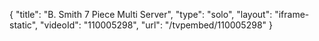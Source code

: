 {
    "title": "B. Smith 7 Piece Multi Server",
    "type": "solo",
    "layout": "iframe-static",
    "videoId": "110005298",
    "url": "\/tvpembed\/110005298"
}